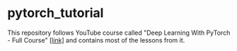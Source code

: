 # pytorch_tutorial
This repository follows YouTube course called "Deep Learning With PyTorch - Full Course" [[link]](https://youtu.be/c36lUUr864M) and contains most of the lessons from it.
